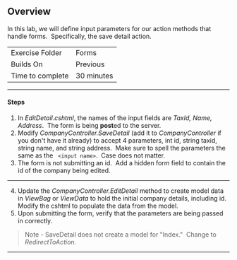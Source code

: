 ## Overview

In this lab, we will define input parameters for our action methods that handle forms.  Specifically, the save detail action.

| | |
| --------- | --------------------------- |
| Exercise Folder | Forms |
| Builds On | Previous |
| Time to complete | 30 minutes  

---

#### Steps

1. In _EditDetail.cshtml_, the names of the input fields are _TaxId, Name, Address_.  The form is being **post**ed to the server.
1. Modify *CompanyController.SaveDetail* (add it to *CompanyController* if you don't have it already) to accept 4 parameters, int id, string taxid, string name, and string address.  Make sure to spell the parameters the same as the ``` <input name>```.  Case does not matter.
1. The form is not submitting an id.  Add a hidden form field to contain the id of the company being edited. 

---  

4. Update the _CompanyController.EditDetail_ method to create model data in _ViewBag_ or _ViewData_ to hold the initial company details, including id.  Modify the cshtml to populate the data from the model.
5. Upon submitting the form, verify that the parameters are being passed in correctly.

> Note - SaveDetail does not create a model for "Index."  Change to _RedirectToAction._

---
